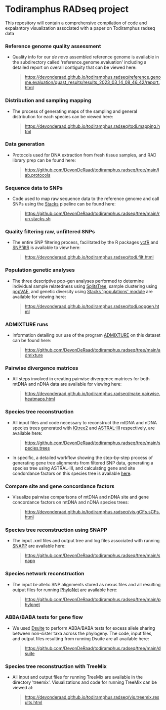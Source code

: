 Todiramphus RADseq project
==================================================================================

This repository will contain a comprehensive compilation of code and expalantory visualization associated with a paper on Todiramphus radseq data

### Reference genome quality assessment
*   Quality info for our *de novo* assembled reference genome is available in the subdirectory called 'reference.genome.evaluation' including a detailed report on overall contiguity that can be viewed here:
    > <https://devonderaad.github.io/todiramphus.radseq/reference.genome.evaluation/quast_results/results_2023_03_14_08_46_42/report.html> 
    
### Distribution and sampling mapping
*   The process of generating maps of the sampling and general distribution for each species can be viewed here:
    > <https://devonderaad.github.io/todiramphus.radseq/todi.mapping.html> 
    
### Data generation
*   Protocols used for DNA extraction from fresh tissue samples, and RAD library prep can be found here:
    > <https://github.com/DevonDeRaad/todiramphus.radseq/tree/main/lab.protocols>

### Sequence data to SNPs
*   Code used to map raw sequence data to the reference genome and call SNPs using the [Stacks](https://catchenlab.life.illinois.edu/stacks/) pipeline can be found here:
    > <https://github.com/DevonDeRaad/todiramphus.radseq/tree/main/run.stacks.sh>
    
### Quality filtering raw, unfiltered SNPs
*   The entire SNP filtering process, facilitated by the R packages [vcfR](https://doi.org/10.1111/1755-0998.12549) and [SNPfiltR](https://doi.org/10.1111/1755-0998.13618) is available to view here:
    > <https://devonderaad.github.io/todiramphus.radseq/todi.filt.html>

### Population genetic analyses
*   The three descriptive pop-gen analyses performed to determine individual sample relatedness using [SplitsTree](https://doi.org/10.1093/molbev/msj030), sample clustering using [popVAE](https://github.com/kr-colab/popvae), and genetic diversity using [Stacks 'populations' module](https://catchenlab.life.illinois.edu/stacks/comp/populations.php) are available for viewing here:
    > <https://devonderaad.github.io/todiramphus.radseq/todi.popgen.html>
    
### ADMIXTURE runs
*   Information detailing our use of the program [ADMIXTURE](https://dalexander.github.io/admixture/) on this dataset can be found here:
    > <https://github.com/DevonDeRaad/todiramphus.radseq/tree/main/admixture>
 
 ### Pairwise divergence matrices
*   All steps involved in creating pairwise divergence matrices for both mtDNA and nDNA data are available for viewing here:
    > <https://devonderaad.github.io/todiramphus.radseq/make.pairwise.heatmaps.html>

### Species tree reconstruction
*   All input files and code necessary to reconstruct the mtDNA and nDNA species trees generated with [IQtree2](http://www.iqtree.org/) and [ASTRAL-III](https://github.com/smirarab/ASTRAL) respectively, are available here:
    > <https://github.com/DevonDeRaad/todiramphus.radseq/tree/main/species.trees>
*   In specific, a detailed workflow showing the step-by-step process of generating gene tree alignments from filtered SNP data, generating a species tree using ASTRAL-III, and calculating gene and site condordance factors on this species tree is available [here](https://devonderaad.github.io/todiramphus.radseq/species.trees/astral.single.tip/SNPs.to.species.tree.workflow.single.tip.html).
    
 ### Compare site and gene concordance factors
*   Visualize pairwise comparisons of mtDNA and nDNA site and gene concordance factors on mtDNA and nDNA species trees:
    > <https://devonderaad.github.io/todiramphus.radseq/vis.gCFs.sCFs.html>

### Species tree reconstruction using SNAPP
*   The input .xml files and output tree and log files associated with running [SNAPP](https://academic.oup.com/mbe/article/29/8/1917/1045283) are available here:
    > <https://github.com/DevonDeRaad/todiramphus.radseq/tree/main/snapp>
    
### Species network reconstruction
*   The input bi-allelic SNP alignments stored as nexus files and all resulting output files for running [PhyloNet](https://github.com/NakhlehLab/PhyloNet) are available here:
    > <https://github.com/DevonDeRaad/todiramphus.radseq/tree/main/phylonet>

### ABBA/BABA tests for gene flow
*   We used [Dsuite](https://github.com/millanek/Dsuite) to perform ABBA/BABA tests for excess allele sharing between non-sister taxa across the phylogeny. The code, input files, and output files resulting from running Dsuite are all available here:
    > <https://github.com/DevonDeRaad/todiramphus.radseq/tree/main/dsuite>
    
### Species tree reconstruction with TreeMix
*   All input and output files for running TreeMix are available in the directory 'treemix'. Visualizations and code for running TreeMix can be viewed at:
    > <https://devonderaad.github.io/todiramphus.radseq/vis.treemix.results.html>
